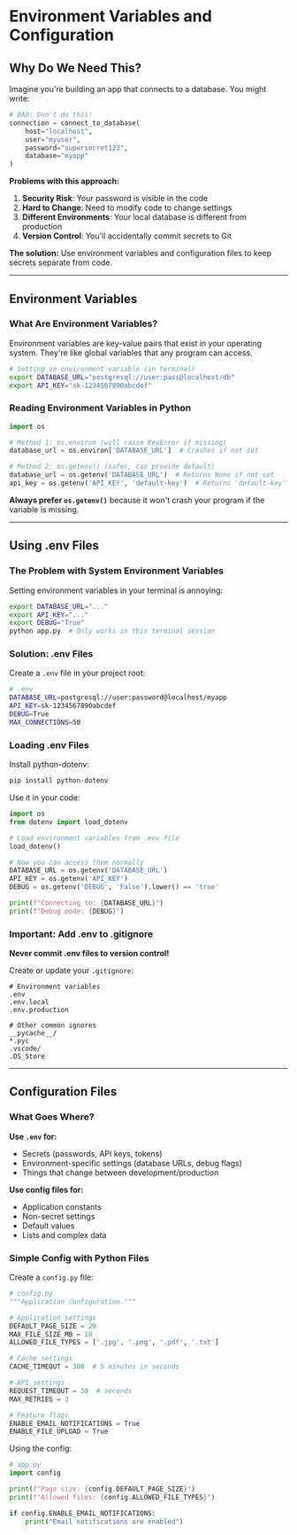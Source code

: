 # Environment Variables and Configuration

## Why Do We Need This?

Imagine you're building an app that connects to a database. You might write:

```python
# BAD: Don't do this!
connection = connect_to_database(
    host="localhost",
    user="myuser", 
    password="supersecret123",
    database="myapp"
)
```

**Problems with this approach:**
1. **Security Risk**: Your password is visible in the code
2. **Hard to Change**: Need to modify code to change settings
3. **Different Environments**: Your local database is different from production
4. **Version Control**: You'll accidentally commit secrets to Git

**The solution:** Use environment variables and configuration files to keep secrets separate from code.

---

## Environment Variables

### What Are Environment Variables?

Environment variables are key-value pairs that exist in your operating system. They're like global variables that any program can access.

```bash
# Setting an environment variable (in terminal)
export DATABASE_URL="postgresql://user:pass@localhost/db"
export API_KEY="sk-1234567890abcdef"
```

### Reading Environment Variables in Python

```python
import os

# Method 1: os.environ (will raise KeyError if missing)
database_url = os.environ['DATABASE_URL']  # Crashes if not set

# Method 2: os.getenv() (safer, can provide default)
database_url = os.getenv('DATABASE_URL')  # Returns None if not set
api_key = os.getenv('API_KEY', 'default-key')  # Returns 'default-key' if not set
```

**Always prefer `os.getenv()`** because it won't crash your program if the variable is missing.


---

## Using .env Files

### The Problem with System Environment Variables

Setting environment variables in your terminal is annoying:
```bash
export DATABASE_URL="..."
export API_KEY="..."
export DEBUG="True"
python app.py  # Only works in this terminal session
```

### Solution: .env Files

Create a `.env` file in your project root:

```bash
# .env
DATABASE_URL=postgresql://user:password@localhost/myapp
API_KEY=sk-1234567890abcdef
DEBUG=True
MAX_CONNECTIONS=50
```

### Loading .env Files

Install python-dotenv:
```bash
pip install python-dotenv
```

Use it in your code:
```python
import os
from dotenv import load_dotenv

# Load environment variables from .env file
load_dotenv()

# Now you can access them normally
DATABASE_URL = os.getenv('DATABASE_URL')
API_KEY = os.getenv('API_KEY')
DEBUG = os.getenv('DEBUG', 'False').lower() == 'true'

print(f"Connecting to: {DATABASE_URL}")
print(f"Debug mode: {DEBUG}")
```

### Important: Add .env to .gitignore

**Never commit .env files to version control!**

Create or update your `.gitignore`:
```gitignore
# Environment variables
.env
.env.local
.env.production

# Other common ignores
__pycache__/
*.pyc
.vscode/
.DS_Store
```

---

## Configuration Files

### What Goes Where?

**Use `.env` for:**
- Secrets (passwords, API keys, tokens)
- Environment-specific settings (database URLs, debug flags)
- Things that change between development/production

**Use config files for:**
- Application constants
- Non-secret settings
- Default values
- Lists and complex data

### Simple Config with Python Files

Create a `config.py` file:

```python
# config.py
"""Application configuration."""

# Application settings
DEFAULT_PAGE_SIZE = 20
MAX_FILE_SIZE_MB = 10
ALLOWED_FILE_TYPES = ['.jpg', '.png', '.pdf', '.txt']

# Cache settings
CACHE_TIMEOUT = 300  # 5 minutes in seconds

# API settings
REQUEST_TIMEOUT = 30  # seconds
MAX_RETRIES = 3

# Feature flags
ENABLE_EMAIL_NOTIFICATIONS = True
ENABLE_FILE_UPLOAD = True
```

Using the config:
```python
# app.py
import config

print(f"Page size: {config.DEFAULT_PAGE_SIZE}")
print(f"Allowed files: {config.ALLOWED_FILE_TYPES}")

if config.ENABLE_EMAIL_NOTIFICATIONS:
    print("Email notifications are enabled")
```
